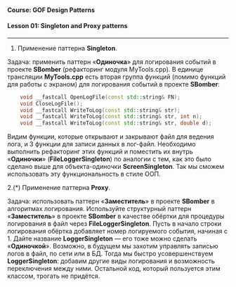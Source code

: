#### Course: GOF Design Patterns  
#### Lesson 01:  Singleton and Proxy patterns  

***

1. Применение паттерна <b>Singleton</b>.  

Задача: применить паттерн «<b>Одиночка</b>» для логирования событий в проекте <b>SBomber</b> (рефакторинг модуля MyTools.cpp).
В единице трансляции <b>MyTools.cpp</b> есть вторая группа функций (помимо функций для работы с экраном)
для логирования событий в проекте <b>SBomber</b>:  

```C++
    void __fastcall OpenLogFile(const std::string& FN);
    void CloseLogFile();
    void __fastcall WriteToLog(const std::string& str);
    void __fastcall WriteToLog(const std::string& str, int n);
    void __fastcall WriteToLog(const std::string& str, double d);
```  

Видим функции, которые открывают и закрывают файл для ведения лога, и 3 функции для записи данных в лог-файл.
Необходимо выполнить рефакторинг этих функций и поместить их внутрь «<b>Одиночки</b>» (<b>FileLoggerSingleton</b>)
по аналогии с тем, как это было сделано выше для объекта-одиночки <b>ScreenSingleton</b>.
Так мы сможем использовать эту функциональность в стиле ООП.  

2.(*) Применение паттерна <b>Proxy</b>.  

Задача: использовать паттерн «<b>Заместитель</b>» в проекте <b>SBomber</b> в алгоритмах логирования.
Используйте структурный паттерн «<b>Заместитель</b>» в проекте <b>SBomber</b> в качестве обёртки для процедуры логирования
в файл через <b>FileLoggerSingleton</b>. Пусть в начало строки логирования обёртка добавляет номер логируемого события, начиная с 1.
Дайте название <b>LoggerSingleton</b> — его тоже можно сделать «<b>Одиночкой</b>».
Возможно, в будущем мы захотим управлять записью логов в файл, по сети или в БД.
Тогда мы быстро усовершенствуем <b>LoggerSingleton</b>: добавим другие виды логирования и возможность переключения между ними.
Остальной код, который пользуется этим классом, трогать не придётся.

